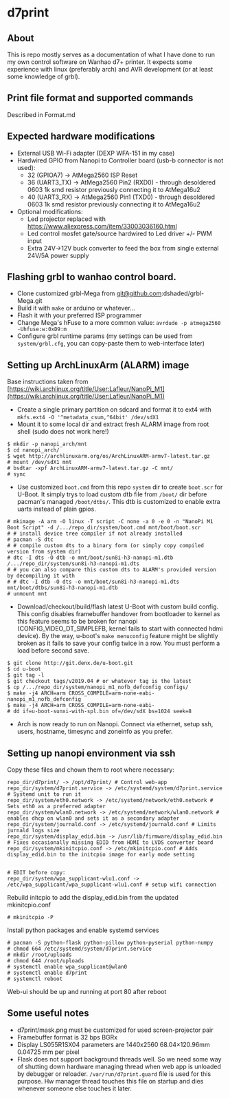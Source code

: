 # d7print

## About
This is repo mostly serves as a documentation of what I have done to run my own control software on Wanhao d7+ printer.
It expects some experience with linux (preferably arch) and AVR development (or at least some knowledge of grbl).

## Print file format and supported commands
Described in Format.md

## Expected hardware modifications
* External USB Wi-Fi adapter (DEXP WFA-151 in my case)
* Hardwired GPIO from Nanopi to Controller board (usb-b connector is not used):
  * 32 (GPIOA7) -> AtMega2560 ISP Reset
  * 36 (UART3_TX) -> AtMega2560 Pin2 (RXD0) - through desoldered 0603 1k smd resistor previously connecting it to AtMega16u2
  * 40 (UART3_RX) -> AtMega2560 Pin1 (TXD0) - through desoldered 0603 1k smd resistor previously connecting it to AtMega16u2
* Optional modifications:
  * Led projector replaced with https://www.aliexpress.com/item/33003036160.html
  * Led control mosfet gate/source hardwired to Led driver +/- PWM input
  * Extra 24V->12V buck converter to feed the box from single external 24V/5A power supply
  
## Flashing grbl to wanhao control board.
* Clone customized grbl-Mega from git@github.com:dshaded/grbl-Mega.git
* Build it with `make` or arduino or whatever...
* Flash it with your preferred ISP programmer
* Change Mega's hFuse to a more common value: `avrdude -p atmega2560 -Uhfuse:w:0xD9:m`
* Configure grbl runtime params (my settings can be used from `system/grbl.cfg`, you can copy-paste them to web-interface later)

## Setting up ArchLinuxArm (ALARM) image
Base instructions taken from [https://wiki.archlinux.org/title/User:Lafleur/NanoPi_M1](https://wiki.archlinux.org/title/User:Lafleur/NanoPi_M1)
  
* Create a single primary partition on sdcard and format it to ext4 with `mkfs.ext4 -O '^metadata_csum,^64bit' /dev/sdX1`
* Mount it to some local dir and extract fresh ALARM image from root shell (sudo does not work here!)
```
$ mkdir -p nanopi_arch/mnt
$ cd nanopi_arch/
$ wget http://archlinuxarm.org/os/ArchLinuxARM-armv7-latest.tar.gz
# mount /dev/sdX1 mnt
# bsdtar -xpf ArchLinuxARM-armv7-latest.tar.gz -C mnt/
# sync
```
* Use customized `boot.cmd` from this repo `system` dir to create `boot.scr` for U-Boot. It simply trys to load custom dtb
  file from `/boot/` dir before pacman's managed `/boot/dtbs/`. This dtb is customized to enable extra uarts instead of plain gpios.
```
# mkimage -A arm -O linux -T script -C none -a 0 -e 0 -n "NanoPi M1 Boot Script" -d /.../repo_dir/system/boot.cmd mnt/boot/boot.scr
# # install device tree compiler if not already installed
# pacman -S dtc
# # compile custom dts to a binary form (or simply copy compiled version from system dir)
# dtc -I dts -O dtb -o mnt/boot/sun8i-h3-nanopi-m1.dtb /.../repo_dir/system/sun8i-h3-nanopi-m1.dts
# # you can also compare this custom dts to ALARM's provided version by decompiling it with
# # dtc -I dtb -O dts -o mnt/boot/sun8i-h3-nanopi-m1.dts mnt/boot/dtbs/sun8i-h3-nanopi-m1.dtb
# unmount mnt
```
* Download/checkout/build/flash latest U-Boot with custom build config. This config disables framebuffer handover from bootloader to
kernel as this feature seems to be broken for nanopi (CONFIG_VIDEO_DT_SIMPLEFB, kernel fails to start with connected hdmi device). By the way, u-boot's `make menuconfig`
feature might be slightly broken as it fails to save your config twice in a row. You must perform a load before second save.
```
$ git clone http://git.denx.de/u-boot.git
$ cd u-boot
$ git tag -l
$ git checkout tags/v2019.04 # or whatever tag is the latest
$ cp /.../repo_dir/system/nanopi_m1_nofb_defconfig configs/
$ make -j4 ARCH=arm CROSS_COMPILE=arm-none-eabi- nanopi_m1_nofb_defconfig
$ make -j4 ARCH=arm CROSS_COMPILE=arm-none-eabi-
# dd if=u-boot-sunxi-with-spl.bin of=/dev/sdX bs=1024 seek=8
```
* Arch is now ready to run on Nanopi. Connect via ethernet, setup ssh, users, hostname, timesync and zoneinfo as you prefer.

## Setting up nanopi environment via ssh
Copy these files and chown them to root where necessary:
```
repo_dir/d7print/ -> /opt/d7print/ # Control web-app
repo_dir/system/d7print.service -> /etc/systemd/system/d7print.service # Systemd unit to run it
repo_dir/system/eth0.network -> /etc/systemd/network/eth0.network # Sets eth0 as a preferred adapter
repo_dir/system/wlan0.network -> /etc/systemd/network/wlan0.network # enables dhcp on wlan0 and sets it as a secondary adapter
repo_dir/system/journald.conf -> /etc/systemd/journald.conf # Limits jurnald logs size
repo_dir/system/display_edid.bin -> /usr/lib/firmware/display_edid.bin # Fixes occasionally missing EDID from HDMI to LVDS converter board
repo_dir/system/mkinitcpio.conf -> /etc/mkinitcpio.conf # Adds display_edid.bin to the initcpio image for early mode setting


# EDIT before copy:
repo_dir/system/wpa_supplicant-wlu1.conf -> /etc/wpa_supplicant/wpa_supplicant-wlu1.conf # setup wifi connection
```

Rebuild initcpio to add the display_edid.bin from the updated mkinitcpio.conf
```
# mkinitcpio -P
```

Install python packages and enable systemd services
```
# pacman -S python-flask python-pillow python-pyserial python-numpy
# chmod 664 /etc/systemd/system/d7print.service
# mkdir /root/uploads
# chmod 644 /root/uploads
# systemctl enable wpa_supplicant@wlan0
# systemctl enable d7print
# systemctl reboot
```

Web-ui should be up and running at port 80 after reboot
 
 ## Some useful notes
 * d7print/mask.png must be customized for used screen-projector pair
 * Framebuffer format is 32 bps BGRx
 * Display LS055R1SX04 parameters are 1440x2560 68.04×120.96mm 0.04725 mm per pixel
 * Flask does not support background threads well. So we need some way of shutting down hardware managing thread when web app is unloaded by debugger
 or reloader. `/var/run/d7print.guard` file is used for this purpose. Hw manager thread touches this file on startup and dies whenever someone
 else touches it later.
  


